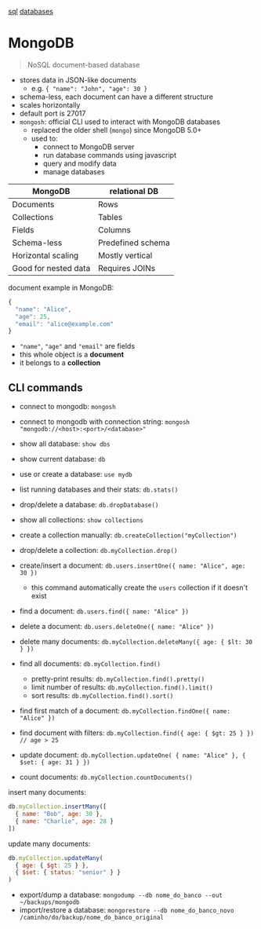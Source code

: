 [sql](./sql.md)
[databases](./databases.md)

# MongoDB

> NoSQL document-based database

- stores data in JSON-like documents
  - e.g. `{ "name": "John", "age": 30 }`
- schema-less, each document can have a different structure
- scales horizontally
- default port is 27017
- `mongosh`: official CLI used to interact with MongoDB databases
  - replaced the older shell (`mongo`) since MongoDB 5.0+
  - used to:
    - connect to MongoDB server
    - run database commands using javascript
    - query and modify data
    - manage databases

| MongoDB | relational DB |
|---------|-----|
| Documents | Rows |
| Collections | Tables |
| Fields | Columns |
| Schema-less | Predefined schema |
| Horizontal scaling | Mostly vertical |
| Good for nested data | Requires JOINs |

document example in MongoDB:

```javascript
{
  "name": "Alice",
  "age": 25,
  "email": "alice@example.com"
}
```

- `"name"`, `"age"` and `"email"` are fields
- this whole object is a **document**
- it belongs to a **collection**

## CLI commands

- connect to mongodb: `mongosh`
- connect to mongodb with connection string: `mongosh "mongodb://<host>:<port>/<database>"`
- show all database: `show dbs`
- show current database: `db`
- use or create a database: `use mydb`

- list running databases and their stats: `db.stats()`
- drop/delete a database: `db.dropDatabase()`

- show all collections: `show collections`
- create a collection manually: `db.createCollection("myCollection")`
- drop/delete a collection: `db.myCollection.drop()`

- create/insert a document: `db.users.insertOne({ name: "Alice", age: 30 })`
  - this command automatically create the `users` collection if it doesn't exist
- find a document: `db.users.find({ name: "Alice" })`
- delete a document: `db.users.deleteOne({ name: "Alice" })`
- delete many documents: `db.myCollection.deleteMany({ age: { $lt: 30 } })`
- find all documents: `db.myCollection.find()`
  - pretty-print results: `db.myCollection.find().pretty()`
  - limit number of results: `db.myCollection.find().limit()`
  - sort results: `db.myCollection.find().sort()`
- find first match of a document: `db.myCollection.findOne({ name: "Alice" })`
- find document with filters: `db.myCollection.find({ age: { $gt: 25 } })   // age > 25`
- update document: `db.myCollection.updateOne( { name: "Alice" }, { $set: { age: 31 } })`
- count documents: `db.myCollection.countDocuments()`

insert many documents:

```javascript
db.myCollection.insertMany([
  { name: "Bob", age: 30 },
  { name: "Charlie", age: 28 }
])
```

update many documents:

```javascript
db.myCollection.updateMany(
  { age: { $gt: 25 } },
  { $set: { status: "senior" } }
)
```

- export/dump a database: `mongodump --db nome_do_banco --out ~/backups/mongodb`
- import/restore a database: `mongorestore --db nome_do_banco_novo /caminho/do/backup/nome_do_banco_original`

